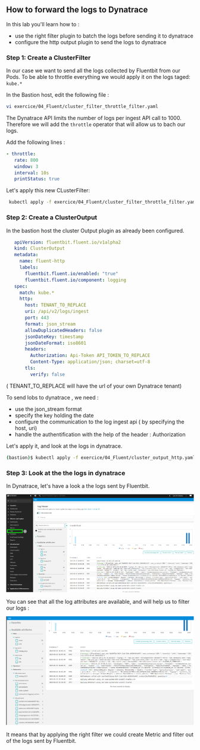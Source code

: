 ## How to forward the logs to Dynatrace
In this lab you'll learn how to :
* use the right filter plugin to batch the logs before sending it to dynatrace
* configure the http output plugin to send the logs to dynatrace

### Step 1: Create a ClusterFilter

In our case we want to send all the logs collected by Fluentbit from our Pods.
To be able to throttle everything we would apply it on the logs taged: `kube.*`

In the Bastion host, edit the following file : 
   ```bash
   vi exercice/04_Fluent/cluster_filter_throttle_filter.yaml
   ```
The Dynatrace API limits the number of logs per ingest API call to 1000.
Therefore we will add the `throttle` operator that will allow us to bach our logs.

Add the following lines :
```yaml
- throttle:
   rate: 800
   window: 3
   interval: 10s
   printStatus: true
```

Let's apply this new CLusterFilter:
  ```bash
   kubectl apply -f exercice/04_Fluent/cluster_filter_throttle_filter.yaml
   ```

### Step 2: Create a ClusterOutput
In the bastion host the cluster Output plugin as already been configured.
```yaml
   apiVersion: fluentbit.fluent.io/v1alpha2
   kind: ClusterOutput
   metadata:
     name: fluent-http
     labels:
       fluentbit.fluent.io/enabled: "true"
       fluentbit.fluent.io/component: logging
   spec:
     match: kube.*
     http:
       host: TENANT_TO_REPLACE
       uri: /api/v2/logs/ingest
       port: 443
       format: json_stream
       allowDuplicatedHeaders: false
       jsonDateKey: timestamp
       jsonDateFormat: iso8601
       headers:
         Authorization: Api-Token API_TOKEN_TO_REPLACE
         Content-Type: application/json; charset=utf-8
       tls:
         verify: false
```
( TENANT_TO_REPLACE will have the url of your own Dynatrace tenant)

To send lobs to dynatrace , we need :
- use the json_stream format
- specify the key holding the date
- configure the communication to the log ingest api ( by specifying the host, uri)
- handle the authentification with the help of the header : Authorization

Let's apply it, and look at the logs in dynatrace.
 
```bash
(bastion)$ kubectl apply -f exercice/04_Fluent/cluster_output_http.yaml
```

### Step 3: Look at the the logs in dynatrace

In Dynatrace, let's have a look a the logs sent by Fluentbit.

![fluentib_logviewer 01](../../../assets/images/log_viewer.png)


You can see that all the log attributes are available, and will help us to filter our logs :

![fluentib_logfilter 01](../../../assets/images/log_filter.png)

It means that by applying the right filter we could create Metric and filter out of the logs sent by Fluentbit.

